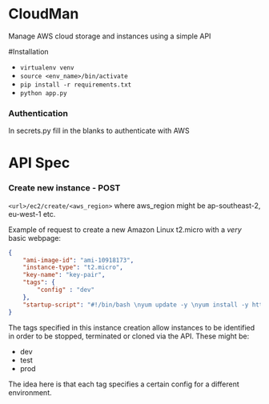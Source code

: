 # CloudMan
Manage AWS cloud storage and instances using a simple API

#Installation

- `virtualenv venv`
- `source <env_name>/bin/activate`
- `pip install -r requirements.txt`
- `python app.py`

### Authentication

In secrets.py fill in the blanks to authenticate with AWS

API Spec
========

### Create new instance - POST

`<url>/ec2/create/<aws_region>` where aws_region might be ap-southeast-2, eu-west-1 etc.


Example of request to create a new Amazon Linux t2.micro with a _very_ basic webpage:

```json
{
	"ami-image-id": "ami-10918173",
	"instance-type": "t2.micro",
	"key-name": "key-pair",
	"tags": {
		"config" : "dev"
	},
	"startup-script": "#!/bin/bash \nyum update -y \nyum install -y httpd \nservice httpd start \nchkconfig httpd on \necho '<html>this is a test</html>' > /var/www/html/index.html"
}
```

The tags specified in this instance creation allow instances to be identified in order to be stopped, terminated or cloned via the API. These might be:
- dev
- test
- prod

The idea here is that each tag specifies a certain config for a different environment. 